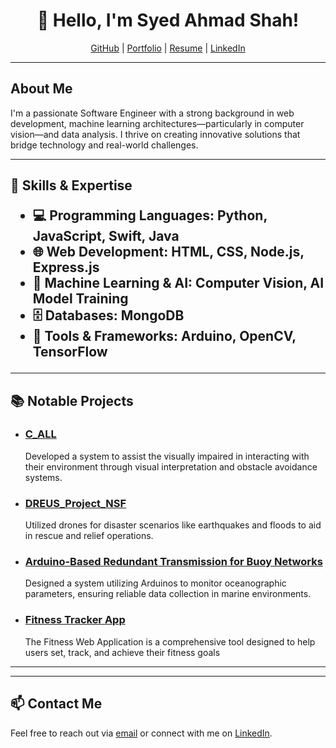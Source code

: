 <h1 align="center">👋 Hello, I'm Syed Ahmad Shah!</h1>

<p align="center">
  <a href="https://github.com/AhmadShah-1">GitHub</a> |
  <a href="https://www.ahmadshah.dev/">Portfolio</a> |
  <a href="./Syed Ahmad Shah Resume0-SoftwareFocused.pdf">Resume</a> |
  <a href="www.linkedin.com/in/ahmad-shah-674989224">LinkedIn</a>
</p>

---

<h2>About Me</h2>

<p>
  I'm a passionate Software Engineer with a strong background in web development, machine learning architectures—particularly in computer vision—and data analysis. I thrive on creating innovative solutions that bridge technology and real-world challenges.
</p>

---

<h2>🔧 Skills & Expertise</
h2>

<ul>
  <li>💻 <strong>Programming Languages:</strong> Python, JavaScript, Swift, Java</li>
  <li>🌐 <strong>Web Development:</strong> HTML, CSS, Node.js, Express.js</li>
  <li>🤖 <strong>Machine Learning & AI:</strong> Computer Vision, AI Model Training</li>
  <li>🗄️ <strong>Databases:</strong> MongoDB</li>
  <li>🔧 <strong>Tools & Frameworks:</strong> Arduino, OpenCV, TensorFlow</li>
</ul>

---

<h2>📚 Notable Projects</h2>

<ul>
  <li>
    <h3><a href="https://github.com/AhmadShah-1/C_ALL">C_ALL</a></h3>
    <p>Developed a system to assist the visually impaired in interacting with their environment through visual interpretation and obstacle avoidance systems.</p>
  </li>
  <li>
    <h3><a href="https://github.com/AhmadShah-1/DREUS_Project_NSF">DREUS_Project_NSF</a></h3>
    <p>Utilized drones for disaster scenarios like earthquakes and floods to aid in rescue and relief operations.</p>
  </li>
  <li>
    <h3><a href="https://github.com/AhmadShah-1/Arduino-Based-Redundant-Transmission-for-Buoy-Networks">Arduino-Based Redundant Transmission for Buoy Networks</a></h3>
    <p>Designed a system utilizing Arduinos to monitor oceanographic parameters, ensuring reliable data collection in marine environments.</p>
  </li>
  <li>
    <h3><a href="https://github.com/AhmadShah-1/CS546_Final_Project">Fitness Tracker App</a></h3>
    <p>The Fitness Web Application is a comprehensive tool designed to help users set, track, and achieve their fitness goals</p>
  </li>

</ul>


---
<!--
<h2>📈 GitHub Stats</h2>

<p align="center">
  <img src="https://github-readme-stats.vercel.app/api?username=AhmadShah-1&show_icons=true&theme=radical" alt="GitHub Stats">
</p>
-->
---

<h2>📫 Contact Me</h2>

<p>
  Feel free to reach out via <a href="mailto:ahmadsyedshah123@gmail.com">email</a> or connect with me on <a href="https://www.linkedin.com/in/ahmad-shah-674989224">LinkedIn</a>.
</p>
